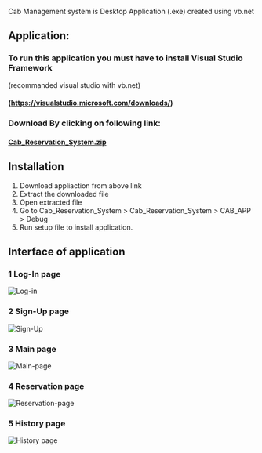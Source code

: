 
Cab Management system is Desktop Application (.exe) created using vb.net

## Application:

### To run this application you must have to install Visual Studio Framework
(recommanded visual studio with vb.net)

#### (https://visualstudio.microsoft.com/downloads/)

### Download By clicking on following link:

#### [Cab_Reservation_System.zip](https://github.com/Sarvajeet3/Cab-Management-System/files/8129630/Cab_Reservation_System.zip)

## Installation 

1. Download appliaction from above link
2. Extract the downloaded file
3. Open extracted file
4. Go to Cab_Reservation_System > Cab_Reservation_System > CAB_APP > Debug
5. Run setup file to install application.

## Interface of application

### 1 Log-In page

![Log-in](https://user-images.githubusercontent.com/100133679/155060523-1bbcef98-b1e4-4022-b6b5-f68f9198b7ff.jpg)


### 2 Sign-Up page

![Sign-Up](https://user-images.githubusercontent.com/100133679/155061158-bbb6e5d1-759a-47a5-aeac-ccb448312660.jpg)


### 3 Main page

![Main-page](https://user-images.githubusercontent.com/100133679/155061342-47bec132-da50-4520-b6bc-6f21c56b08ce.jpg)


### 4 Reservation page

![Reservation-page](https://user-images.githubusercontent.com/100133679/155459387-8abf7af3-ce4e-46b7-9a7e-159f7c2d3110.jpg)


### 5 History page

![History page](https://user-images.githubusercontent.com/100133679/155459555-f2b656b7-7bb9-43f9-8c22-e3aa6244cf9c.jpg)


